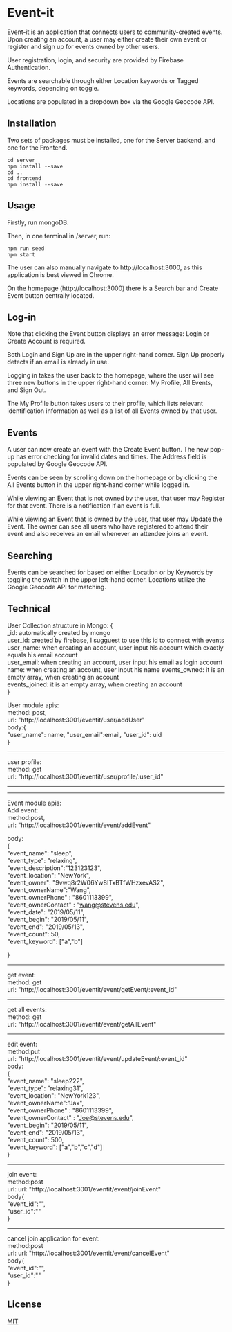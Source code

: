 # Event-it

Event-it is an application that connects users to community-created events. Upon creating an account, a user may either create their own event or register and sign up for events owned by other users. <br/>

User registration, login, and security are provided by Firebase Authentication. 

Events are searchable through either Location keywords or Tagged keywords, depending on toggle.

Locations are populated in a dropdown box via the Google Geocode API.

##  Installation

Two sets of packages must be installed, one for the Server backend, and one for the Frontend.
```
cd server 
npm install --save 
cd .. 
cd frontend 
npm install --save 
```
## Usage

Firstly, run mongoDB.

Then, in one terminal in /server, run: </br>
```
npm run seed 
npm start
```

The user can also manually navigate to http://localhost:3000, as this application is best viewed in Chrome.

On the homepage (http://localhost:3000) there is a Search bar and Create Event button centrally located.

## Log-in

Note that clicking the Event button displays an error message: Login or Create Account is required. 

Both Login and Sign Up are in the upper right-hand corner. Sign Up properly detects if an email is already in use. 

Logging in takes the user back to the homepage, where the user will see three new buttons in the upper right-hand corner: My Profile, All Events, and Sign Out. 

The My Profile button takes users to their profile, which lists relevant identification information as well as a list of all Events owned by that user. 

## Events

A user can now create an event with the Create Event button. The new pop-up has error checking for invalid dates and times. The Address field is populated by Google Geocode API. 

Events can be seen by scrolling down on the homepage or by clicking the All Events button in the upper right-hand corner while logged in. 

While viewing an Event that is not owned by the user, that user may Register for that event. There is a notification if an event is full.

While viewing an Event that is owned by the user, that user may Update the Event. The owner can see all users who have registered to attend their event and also receives an email whenever an attendee joins an event.

## Searching

Events can be searched for based on either Location or by Keywords by toggling the switch in the upper left-hand corner. Locations utilize the Google Geocode API for matching.




Technical
--------------------------------------------------------------------------------------------


 User Collection structure in Mongo:
 {<br /> 
   _id: automatically created by mongo<br /> 
   user_id:  created by firebase, I sugguest to use this id to connect with events<br /> 
   user_name:  when creating an account, user input his account which exactly equals his email account<br /> 
   user_email:  when creating an account, user input his email as login account<br /> 
   name: when creating an account, user input his name
   events_owned:  it is an empty array, when creating an account<br /> 
   events_joined:  it is an empty array, when creating an account<br /> 
 }
 
 
 User module apis:<br /> 
 method: post,<br /> 
 url: "http://localhost:3001/eventit/user/addUser"<br /> 
 body:{<br /> 
  "user_name": name,
  "user_email":email,
  "user_id": uid <br /> 
 }<br /> 
 
 --------------------------------------------------------------------------------------------
user profile: <br /> 
method: get <br /> 
url: "http://localhost:3001/eventit/user/profile/:user_id" <br /> 

 --------------------------------------------------------------------------------------------
 --------------------------------------------------------------------------------------------
 
 Event module  apis: <br /> 
 Add event:<br /> 
 method:post, <br /> 
 url: "http://localhost:3001/eventit/event/addEvent" <br /> 
 
 body: <br /> 
 { <br /> 
	"event_name": "sleep", <br /> 
 "event_type": "relaxing", <br /> 
 "event_description":"123123123", <br /> 
 "event_location": "NewYork", <br /> 
	"event_owner": "9vwq8r2W06Yw8ITxBTfWHzxevAS2", <br /> 
	"event_ownerName":"Wang", <br /> 
	"event_ownerPhone" : "8601113399", <br /> 
	"event_ownerContact" : "wang@stevens.edu", <br /> 
	"event_date": "2019/05/11", <br /> 
	"event_begin": "2019/05/11", <br /> 
	"event_end": "2019/05/13", <br /> 
	"event_count": 50, <br /> 
	"event_keyword": ["a","b"] <br /> 
	
} <br /> 

--------------------------------------------------------------------------------------------
get event: <br /> 
method: get <br /> 
url: "http://localhost:3001/eventit/event/getEvent/:event_id" <br /> 

--------------------------------------------------------------------------------------------
get all events: <br /> 
method: get <br /> 
url: "http://localhost:3001/eventit/event/getAllEvent" <br /> 

--------------------------------------------------------------------------------------------
edit event:<br /> 
method:put<br /> 
url: "http://localhost:3001/eventit/event/updateEvent/:event_id"<br /> 
body:<br /> 
{<br /> 
"event_name": "sleep222",<br /> 
   "event_type": "relaxing31",<br /> 
   "event_location": "NewYork123",<br /> 
	"event_ownerName":"Jax",<br /> 
	"event_ownerPhone" : "8601113399",<br /> 
	"event_ownerContact" : "Joe@stevens.edu",<br /> 
	"event_begin": "2019/05/11",<br /> 
	"event_end": "2019/05/13",<br /> 
	"event_count": 500,<br /> 
	"event_keyword": ["a","b","c","d"]<br /> 
}<br /> 

--------------------------------------------------------------------------------------------
join event:<br /> 
method:post<br /> 
url: url: "http://localhost:3001/eventit/event/joinEvent"<br /> 
body{<br /> 
	"event_id":"",<br /> 
	"user_id":""<br /> 
}<br /> 

--------------------------------------------------------------------------------------------
cancel join application for event:<br /> 
method:post<br /> 
url: url: "http://localhost:3001/eventit/event/cancelEvent"<br /> 
body{<br /> 
	"event_id":"",<br /> 
	"user_id":""<br /> 
}<br /> 


## License
[MIT](https://choosealicense.com/licenses/mit/)
